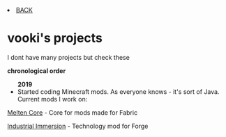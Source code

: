 <p><li><a href="/index"> BACK</a></li></p>
<h1>vooki's projects</h1>
<p>I dont have many projects but check these</p>
<p><b>chronological order</b></p>
<ul>
<b>2019</b>
  <li>Started coding Minecraft mods. As everyone knows - it's sort of Java. Current mods I work on:</li>
  </ul>
  <p><a href="https://lunarous-team.github.io/Melten-Core/">Melten Core</a> - Core for mods made for Fabric<p>
<p><a href="https://vooki.github.io/IndImm/">Industrial Immersion</a> - Technology mod for Forge</p>
